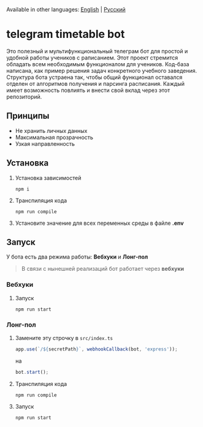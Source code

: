 Available in other languages: [English](README.md) | [Русский](README_ru.md)

# telegram timetable bot

Это полезный и мультифункциональный телеграм бот для простой и удобной работы учеников с раписанием. Этот проект стремится обладать всем необходимым функционалом для учеников. Код-база написана, как пример решения задач конкретного учебного заведения. Структура бота устраена так, чтобы общий функционал оставался отделен от алгоритмов получения и парсинга расписания. Каждый имеет возможность повлиять и внести свой вклад через этот репозиторий.

## Принципы

- Не хранить личных данных
- Максимальная прозрачность
- Узкая направленность

## Установка

1. Установка зависимостей

   ```
   npm i
   ```

2. Транспиляция кода

   ```
   npm run compile
   ```

3. Установите значение для всех переменных среды в файле **.env**

## Запуск

У бота есть два режима работы: **Вебхуки** и **Лонг-пол**

> В связи с нынешней реализаций бот работает через **вебхуки**

### Вебхуки

1. Запуск

   ```
   npm run start
   ```

### Лонг-пол

1. Замените эту строчку в `src/index.ts`

   ```ts
   app.use(`/${secretPath}`, webhookCallback(bot, 'express'));
   ```

   на

   ```ts
   bot.start();
   ```

2. Транспиляция кода

   ```
   npm run compile
   ```

3. Запуск

   ```
   npm run start
   ```
